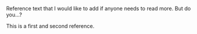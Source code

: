Reference text that I would like to add if anyone needs to read more. But do you...?

This is a first and second reference.
